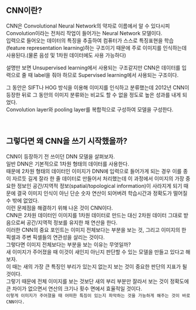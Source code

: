 CNN이란?
-----------------------------------------

CNN은 Convolutional Neural Network의 약자로 이름에서 알 수 있다시피 Convolution이라는 전처리 작업이 들어가는 Neural Network 모델이다.      
입력으로 들어오는 데이터의 특징을 추출하여 컴퓨터가 스스로 특징표현을 학습(feature representation learning)하는 구조이기 때문에 주로 이미지를 인식하는데 사용된다.(물론 음성 및 1차원 데이터에도 사용 가능하다)       

설명만 보면 Unsupervised learning에서 사용되는 구조같지만 CNN은 데이터를 입력으로 줄 때 label을 줘야 하므로 Supervised learning에서 사용되는 구조이다.          

그 동안은 SIFT나 HOG 방식을 이용해 이미지를 인식하고 분류했는데 2012년 CNN이 등장한 뒤로 그 동안의 이미지 분류와는 비교도 할 수 없을 정도로 높은 성과를 내게 되었다.     
Convolution layer와 pooling layer를 복합적으로 구성하여 모델을 구성한다.            

​                

그렇다면 왜 CNN을 쓰기 시작했을까?
-------------------------------------------

CNN이 등장하기 전 쓰이던 DNN 모델을 살펴보자.    
일반 DNN은 기본적으로 1차원 형태의 데이터를 사용한다.    
때문에 2차원 형태의 데이터인 이미지가 DNN에 입력으로 들어가게 되는 경우 이를 종이 자르듯 길게 잘라 한 줄 데이터로 만들어서 처리했는데 이 과정에서 이미지의 가장 중요한 정보인 공간/지역적 정보(spatial/topological information)이 사라지게 되기 때문에 결국 이미지 인식이 아닌 단순 숫자 연산이 되어버려 학습시간과 정확도가 떨어질 수 밖에 없었다.    
이런 문제점을 해결하기 위해 나온 것이 CNN이다.    
CNN은 2차원 데이터인 이미지를 1차원 데이터로 만드는 대신 2차원 데이터 그대로 받음으로써 공간/지역적 정보를 유지한 채 연산을 한다.    
이러한 CNN의 중요 포인트는 이미지 전체보다는 부분을 보는 것, 그리고 이미지의 한 픽셀과 주변 픽셀들의 연관성을 살리는 것이다.    
그렇다면 이미지 전체보다는 부분을 보는 이유는 무엇일까?     
새 이미지가 주어졌을 때 이것이 새인지 아닌지 판단할 수 있는 모델을 만들고 있다고 해보자.    
이 때는 새의 가장 큰 특징인 부리가 있는지 없는지 보는 것이 중요한 판단의 지표가 될 것이다.     
그렇기 때문에 전체 이미지를 보는 것보단 새의 부리 부분만 잘라서 보는 것이 정확도에 큰 차이가 없으면서 연산의 크기나 횟수 면에서 효율적일 것이다.    
`이렇게 이미지가 주어졌을 때 어떠한 특징이 있는지 파악하는 것을 가능하게 해주는 것이 바로 CNN이다.`    

​                 

